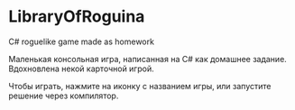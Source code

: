 # LibraryOfRoguina
 C# roguelike game made as homework

Маленькая консольная игра, написанная на C# как домашнее задание.
Вдохновлена некой карточной игрой.

Чтобы играть, нажмите на иконку с названием игры, или запустите решение через компилятор.